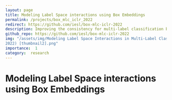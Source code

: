 ```yaml
---
layout: page
title: Modeling Label Space interactions using Box Embeddings
permalink: /projects/box_mlc_iclr_2022
redirect: https://github.com/iesl/box-mlc-iclr-2022 
description: Improving the consistency for multi-label classification by modeling label space interactions using Box Embeddings.
github_repo: https://github.com/iesl/box-mlc-iclr-2022
img: "/assets/img/Modeling Label Space Interactions in Multi-Label Classification using Box Embeddings (ICLR
2022) [thumbnail2].png"
importance:  1 
category:  research 
---
```


# Modeling Label Space interactions using Box Embeddings